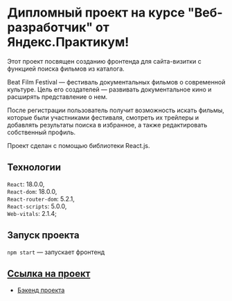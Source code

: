 # Дипломный проект на курсе "Веб-разработчик" от Яндекс.Практикум!

Этот проект посвящен созданию фронтенда для сайта-визитки с функцией поиска фильмов из каталога. 

Beat Film Festival — фестиваль документальных фильмов о современной культуре. Цель его создателей — развивать документальное кино и расширять представление о нем.

После регистрации пользователь получит возможность искать фильмы, которые были участниками фестиваля, смотреть их трейлеры и добавлять результаты поиска в избранное, а также редактировать собственный профиль. 

Проект сделан с помощью библиотеки React.js.

## Технологии

`React`: 18.0.0,   
`React-dom`: 18.0.0,   
`React-router-dom`: 5.2.1,   
`React-scripts`: 5.0.0,   
`Web-vitals`: 2.1.4;  

## Запуск проекта

`npm start` — запускает фронтенд   

## [Ссылка на проект](https://evgexmovies.nomoredomains.xyz/)

* [Бэкенд проекта](https://github.com/Evgenia-N/movies-explorer-api) 
